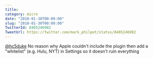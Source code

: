 ```yaml
---
title: 
category: micro
date: "2010-01-30T00:00:00"
slug: "2010-01-30T00:00:00"
TwitterId: 8405246982
TweetUrl: https://twitter.com/mark_philpot/status/8405246982
---
```


[@hc5duke](https://twitter.com/hc5duke) No reason why Apple couldn't include the
plugin then add a "whitelist" (e.g. Hulu, NYT) in Settings so it doesn't ruin
everything
